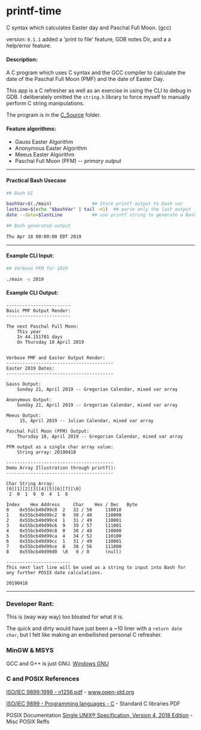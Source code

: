 # printf-time

C syntax which calculates Easter day and Paschal Full Moon. (gcc)

version: ```0.1.1``` added a 'print to file' feature, GDB notes Dir, and a a help/error feature.

#### Description:

A C program which uses C syntax and the GCC compiler to calculate the date of the Paschal Full Moon (PMF) and the date of Easter Day.

This app is a C refresher as well as an exercise in using the CLI to debug in GDB. I deliberately omitted the ```string.h``` library to force myself to manually perform C string manipulations.

The program is in the [C_Source](./C_Source/) folder.

#### Feature algorithms:

* Gauss Easter Algorithm
* Anonymous Easter Algorithm
* Meeus Easter Algorithm
* Paschal Full Moon (PFM) -- *primary output*

---
#### Practical Bash Usecase

```bash
## Bash UI

bashVar=$(./main) 				## Store printf output to bash var
lastLine=$(echo "$bashVar" | tail -n1) 	## parse only the last output line
date --date=$lastLine 			## use printf string to generate a Bash date

## Bash generated output

Thu Apr 18 00:00:00 EDT 2019
```

---

#### Example CLI Input:
```bash
## Verbose PFM for 2019

./main -v 2019
```

#### Example CLI Output:

```
------------------------
Basic PMF Output Render:
------------------------

The next Paschal Full Moon:
	This year
	In 44.151701 days
	On Thursday 18 April 2019


Verbose PMF and Easter Output Render:
----------------------------------------
Easter 2019 Dates:
----------------------------------------

Gauss Output:
	Sunday 21, April 2019 -- Gregorian Calendar, mixed var array

Anonymous Output:
	Sunday 21, April 2019 -- Gregorian Calendar, mixed var array

Meeus Output:
	 15, April 2019 -- Julian Calendar, mixed var array

Paschal Full Moon (PFM) Output:
	Thursday 18, April 2019 -- Gregorian Calendar, mixed var array

PFM output as a single char array value:
	String array: 20190418

----------------------------------------
Demo Array Illustration through printf():
----------------------------------------

Char String Array:
[0][1][2][3][4][5][6][7][\0]
 2  0  1  9  0  4  1  8

Index 	 Hex Address 	 Char 	 Hex / Dec 	 Byte
0	 0x55bcb49d99c0	 2	 32 / 50	 110010
1	 0x55bcb49d99c2	 0	 30 / 48	 110000
2	 0x55bcb49d99c4	 1	 31 / 49	 110001
3	 0x55bcb49d99c6	 9	 39 / 57	 111001
4	 0x55bcb49d99c8	 0	 30 / 48	 110000
5	 0x55bcb49d99ca	 4	 34 / 52	 110100
6	 0x55bcb49d99cc	 1	 31 / 49	 110001
7	 0x55bcb49d99ce	 8	 38 / 56	 111000
8	 0x55bcb49d99d0	 \0	  0 / 0		 (null)

------------------------
This next last line will be used as a string to input into Bash for any further POSIX date calculations.

20190418

```

---

### Developer Rant:

This is (way way way) too bloated for what it is.

The quick and dirty would have just been a ~10 liner with a ```return date char```, but I felt like making an embellished personal C refresher.

### MinGW & MSYS

GCC and G++ is just GNU. [Windows GNU](https://osdn.net/projects/mingw/releases/)

### C and POSIX References

[ISO/IEC 9899:1999 - n1256.pdf](http://www.open-std.org/jtc1/sc22/wg14/www/docs/n1256.pdf) - www.open-std.org

[ISO/IEC 9899 - Programming languages - C](http://www.open-std.org/JTC1/SC22/WG14/www/projects#9899) -  Standard C libraries PDF

POSIX Documentation [Single UNIX® Specification, Version 4, 2018 Edition](https://publications.opengroup.org/standards/unix/t101) - Misc POSIX Reffs
